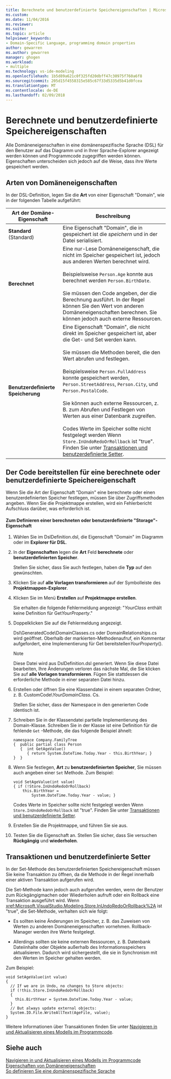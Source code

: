 ```yaml
---
title: Berechnete und benutzerdefinierte Speichereigenschaften | Microsoft Docs
ms.custom: 
ms.date: 11/04/2016
ms.reviewer: 
ms.suite: 
ms.topic: article
helpviewer_keywords:
- Domain-Specific Language, programming domain properties
author: gewarren
ms.author: gewarren
manager: ghogen
ms.workload:
- multiple
ms.technology: vs-ide-modeling
ms.openlocfilehash: 1b5d89a621c0f325fd20dbff47c30975f760a6f8
ms.sourcegitcommit: 205d15f4558315e585c67f33d5335d5b41d0fcea
ms.translationtype: MT
ms.contentlocale: de-DE
ms.lasthandoff: 02/09/2018
---
```

# <a name="calculated-and-custom-storage-properties"></a>Berechnete und benutzerdefinierte Speichereigenschaften
Alle Domäneneigenschaften in eine domänenspezifische Sprache (DSL) für den Benutzer auf das Diagramm und in Ihrer Sprache-Explorer angezeigt werden können und Programmcode zugegriffen werden können. Eigenschaften unterscheiden sich jedoch auf die Weise, dass ihre Werte gespeichert werden.  
  
## <a name="kinds-of-domain-properties"></a>Arten von Domäneneigenschaften  
 In der DSL-Definition, legen Sie die **Art** von einer Eigenschaft "Domain", wie in der folgenden Tabelle aufgeführt:  
  
|Art der Domäne-Eigenschaft|Beschreibung|  
|--------------------------|-----------------|  
|**Standard** (Standard)|Eine Eigenschaft "Domain", die in gespeichert ist die *speichern* und in der Datei serialisiert.|  
|**Berechnet**|Eine nur-Lese Domäneneigenschaft, die nicht im Speicher gespeichert ist, jedoch aus anderen Werten berechnet wird.<br /><br /> Beispielsweise `Person.Age` konnte aus berechnet werden `Person.BirthDate`.<br /><br /> Sie müssen den Code angeben, der die Berechnung ausführt. In der Regel können Sie den Wert von anderen Domäneneigenschaften berechnen. Sie können jedoch auch externe Ressourcen.|  
|**Benutzerdefinierte Speicherung**|Eine Eigenschaft "Domain", die nicht direkt im Speicher gespeichert ist, aber die Get- und Set werden kann.<br /><br /> Sie müssen die Methoden bereit, die den Wert abrufen und festlegen.<br /><br /> Beispielsweise `Person.FullAddress` konnte gespeichert werden, `Person.StreetAddress`, `Person.City`, und `Person.PostalCode`.<br /><br /> Sie können auch externe Ressourcen, z. B. zum Abrufen und Festlegen von Werten aus einer Datenbank zugreifen.<br /><br /> Codes Werte im Speicher sollte nicht festgelegt werden Wenn `Store.InUndoRedoOrRollback` ist "true". Finden Sie unter [Transaktionen und benutzerdefinierte Setter](#setters).|  
  
## <a name="providing-the-code-for-a-calculated-or-custom-storage-property"></a>Der Code bereitstellen für eine berechnete oder benutzerdefinierte Speichereigenschaft  
 Wenn Sie die Art der Eigenschaft "Domain" eine berechnete oder einen benutzerdefinierten Speicher festlegen, müssen Sie über Zugriffsmethoden angeben. Wenn Sie die Projektmappe erstellen, wird ein Fehlerbericht Aufschluss darüber, was erforderlich ist.  
  
#### <a name="to-define-a-calculated-or-custom-storage-property"></a>Zum Definieren einer berechneten oder benutzerdefinierte "Storage"-Eigenschaft  
  
1.  Wählen Sie im DslDefinition.dsl, die Eigenschaft "Domain" im Diagramm oder im **Explorer für DSL**.  
  
2.  In der **Eigenschaften** legen die **Art** Feld **berechnete** oder **benutzerdefinierten Speicher**.  
  
     Stellen Sie sicher, dass Sie auch festlegen, haben die **Typ** auf den gewünschten.  
  
3.  Klicken Sie auf **alle Vorlagen transformieren** auf der Symbolleiste des **Projektmappen-Explorer**.  
  
4.  Klicken Sie im Menü **Erstellen** auf **Projektmappe erstellen**.  
  
     Sie erhalten die folgende Fehlermeldung angezeigt: "*YourClass* enthält keine Definition für Get*YourProperty*."  
  
5.  Doppelklicken Sie auf die Fehlermeldung angezeigt.  
  
     Dsl\GeneratedCode\DomainClasses.cs oder DomainRelationships.cs wird geöffnet. Oberhalb der markierten-Methodenaufruf, ein Kommentar aufgefordert, eine Implementierung für Get bereitstellen*YourProperty*().  
  
    > [!NOTE]
    >  Diese Datei wird aus DslDefinition.dsl generiert. Wenn Sie diese Datei bearbeiten, Ihre Änderungen verloren das nächste Mal, die Sie klicken Sie auf **alle Vorlagen transformieren**. Fügen Sie stattdessen die erforderliche Methode in einer separaten Datei hinzu.  
  
6.  Erstellen oder öffnen Sie eine Klassendatei in einem separaten Ordner, z. B. CustomCode\\*YourDomainClass*. Cs.  
  
     Stellen Sie sicher, dass der Namespace in den generierten Code identisch ist.  
  
7.  Schreiben Sie in der Klassendatei partielle Implementierung des Domain-Klasse. Schreiben Sie in der Klasse ist eine Definition für die fehlende `Get` -Methode, die das folgende Beispiel ähnelt:  
  
    ```  
    namespace Company.FamilyTree  
    {  public partial class Person  
       {  int GetAgeValue()  
          { return System.DateTime.Today.Year - this.BirthYear; }  
    }  }  
    ```  
  
8.  Wenn Sie festlegen, **Art** zu **benutzerdefinierten Speicher**, Sie müssen auch angeben einer `Set` Methode. Zum Beispiel:  
  
    ```  
    void SetAgeValue(int value)  
    { if (!Store.InUndoRedoOrRollback)  
        this.BirthYear =   
            System.DateTime.Today.Year - value; }  
    ```  
  
     Codes Werte im Speicher sollte nicht festgelegt werden Wenn `Store.InUndoRedoOrRollback` ist "true". Finden Sie unter [Transaktionen und benutzerdefinierte Setter](#setters).  
  
9. Erstellen Sie die Projektmappe, und führen Sie sie aus.  
  
10. Testen Sie die Eigenschaft an. Stellen Sie sicher, dass Sie versuchen **Rückgängig** und **wiederholen**.  
  
##  <a name="setters"></a>Transaktionen und benutzerdefinierte Setter  
 In der Set-Methode des benutzerdefinierten Speichereigenschaft müssen Sie keine Transaktion zu öffnen, da die Methode in der Regel innerhalb einer aktiven Transaktion aufgerufen wird.  
  
 Die Set-Methode kann jedoch auch aufgerufen werden, wenn der Benutzer zum Rückgängigmachen oder Wiederholen aufruft oder ein Rollback eine Transaktion ausgeführt wird. Wenn <xref:Microsoft.VisualStudio.Modeling.Store.InUndoRedoOrRollback%2A> ist "true", die Set-Methode, verhalten sich wie folgt:  
  
-   Es sollten keine Änderungen im Speicher, z. B. das Zuweisen von Werten zu anderen Domäneneigenschaften vornehmen. Rollback-Manager werden ihre Werte festgelegt.  
  
-   Allerdings sollten sie keine externen Ressourcen, z. B. Datenbank Dateiinhalte oder Objekte außerhalb des Informationsspeichers aktualisieren. Dadurch wird sichergestellt, die sie in Synchronism mit den Werten im Speicher gehalten werden.  
  
 Zum Beispiel:  
  
```  
void SetAgeValue(int value)  
{   
  // If we are in Undo, no changes to Store objects:  
  if (!this.Store.InUndoRedoOrRollback)  
  {   
    this.BirthYear = System.DateTime.Today.Year - value;   
  }  
  // But always update external objects:  
  System.IO.File.WriteAllText(AgeFile, value);  
}  
```  
  
 Weitere Informationen über Transaktionen finden Sie unter [Navigieren in und Aktualisieren eines Modells im Programmcode](../modeling/navigating-and-updating-a-model-in-program-code.md).  
  
## <a name="see-also"></a>Siehe auch  
 [Navigieren in und Aktualisieren eines Modells im Programmcode](../modeling/navigating-and-updating-a-model-in-program-code.md)   
 [Eigenschaften von Domäneneigenschaften](../modeling/properties-of-domain-properties.md)   
 [So definieren Sie eine domänenspezifische Sprache](../modeling/how-to-define-a-domain-specific-language.md)